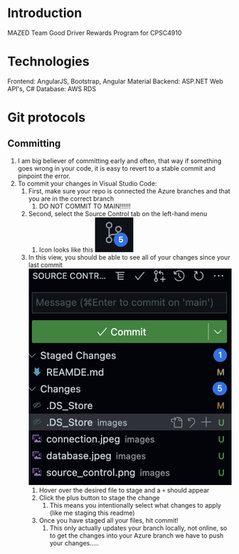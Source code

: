 # Introduction 
MAZED Team Good Driver Rewards Program for CPSC4910

# Technologies
Frontend: AngularJS, Bootstrap, Angular Material
Backend: ASP.NET Web API's, C#
Database: AWS RDS

# Git protocols

## Committing

1. I am big believer of committing early and often, that way if something goes wrong in your code, it is easy to revert to a stable commit and pinpoint the error. 
2. To commit your changes in Visual Studio Code:
   1. First, make sure your repo is connected the Azure branches and that you are in the correct branch
      1. DO NOT COMMIT TO MAIN!!!!!!
   2. Second, select the Source Control tab on the left-hand menu 
      1. Icon looks like this ![](images/source_control.png)
   3. In this view, you should be able to see all of your changes since your last commit
       ![](images/Staged_changes.png)
      1. Hover over the desired file to stage and a `+` should appear
      2. Click the plus button to stage the change
         1. This means you intentionally select what changes to apply (like me staging this readme)
      3. Once you have staged all your files, hit commit!
         1. This only actually updates your branch locally, not online, so to get the changes into your Azure branch we have to push your changes.....

